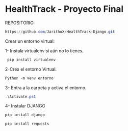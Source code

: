 # HealthTrack - Proyecto Final

REPOSITORIO:
```powershell
https://github.com/JarithoX/HealthTrack-Django.git
```

Crear un entorno virtual:

1- Instala virtualenv si aún no lo tienes.

```powershell
 pip install virtualenv
```

2-Crea el entorno Virtual.

```powershell
Python -m venv entorno 
```
 
3- Entra a la carpeta y activa el entorno.

```powershell
.\Activate.ps1
```

4- Instalar DJANGO

```powershell
pip install django
```

```powershell
pip install requests
```



